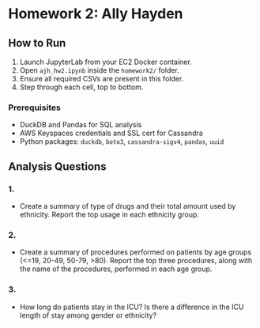 # Homework 2: Ally Hayden

## How to Run

1. Launch JupyterLab from your EC2 Docker container.
2. Open `ajh_hw2.ipynb` inside the `homework2/` folder.
3. Ensure all required CSVs are present in this folder.
4. Step through each cell, top to bottom.

### Prerequisites

- DuckDB and Pandas for SQL analysis
- AWS Keyspaces credentials and SSL cert for Cassandra
- Python packages: `duckdb`, `boto3`, `cassandra-sigv4`, `pandas`, `uuid`

## Analysis Questions

### 1.
- Create a summary of type of drugs and their total amount used by ethnicity. Report the top usage in each ethnicity group.

### 2.
- Create a summary of procedures performed on patients by age groups (<=19, 20-49, 50-79, >80). Report the top three procedures, along with the name of the procedures, performed in each age group.

### 3. 
- How long do patients stay in the ICU? Is there a difference in the ICU length of stay among gender or ethnicity?




